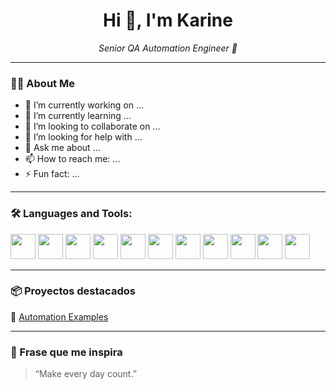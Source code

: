 <h1 align="center">Hi 👋, I'm Karine</h1>

<p align="center">
  <em>Senior QA Automation Engineer 🚀</em>
</p>

---

### 👩‍💻 About Me

- 🔭 I’m currently working on ...
- 🌱 I’m currently learning ...
- 👯 I’m looking to collaborate on ...
- 🤔 I’m looking for help with ...
- 💬 Ask me about ...
- 📫 How to reach me: ...
- ⚡ Fun fact: ...

---

### 🛠️ Languages and Tools:

<p>
<!-- Java -->
<img src="https://cdn.jsdelivr.net/gh/devicons/devicon/icons/java/java-original.svg" width="40"/>
<!-- JavaScript -->
<img src="https://cdn.jsdelivr.net/gh/devicons/devicon/icons/javascript/javascript-original.svg" width="40"/>
<!-- C# -->
<img src="https://cdn.jsdelivr.net/gh/devicons/devicon/icons/csharp/csharp-original.svg" width="40"/>
<!-- Visual Studio 2022 (usa icono genérico de VS) -->
<img src="https://cdn.jsdelivr.net/gh/devicons/devicon/icons/visualstudio/visualstudio-plain.svg" width="40"/>
<!-- VS Code -->
<img src="https://cdn.jsdelivr.net/gh/devicons/devicon/icons/vscode/vscode-original.svg" width="40"/>
<!-- intelliJ -->
<img src="https://cdn.jsdelivr.net/gh/devicons/devicon/icons/intellij/intellij-original.svg" width="40"/>
<!-- Github -->
<img src="https://cdn.jsdelivr.net/gh/devicons/devicon/icons/github/github-original.svg" width="40"/>
<!-- Postman -->
<img src="https://cdn.jsdelivr.net/gh/devicons/devicon/icons/postman/postman-original.svg" width="40"/>
<!-- Selenium -->
<img src="https://cdn.jsdelivr.net/gh/devicons/devicon/icons/selenium/selenium-original.svg" width="40"/>
<!-- Jenkins -->
<img src="https://cdn.jsdelivr.net/gh/devicons/devicon/icons/jenkins/jenkins-original.svg" width="40"/>
<!-- Microsoft Azure -->
<img src="https://cdn.jsdelivr.net/gh/devicons/devicon/icons/azure/azure-original.svg" width="40"/>
</p>

---

### 📦 Proyectos destacados

🔹 [Automation Examples](https://github.com/karinerb19/Automation_examples)  

---
<!--
### 📈 GitHub Stats

<p align="center">
  <img src="https://github-readme-stats.vercel.app/api?username=karinerb19&show_icons=true&theme=default" alt="GitHub Stats" />
</p>

---

-->

### 🧠 Frase que me inspira

> “Make every day count.”





